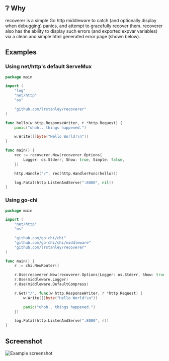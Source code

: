 <!-- template:begin:header -->
<!-- template:end:header -->

<!-- template:begin:toc -->
<!-- template:end:toc -->

## :grey_question: Why

recoverer is a simple Go http middleware to catch (and optionally display when
debugging) panics, and attempt to gracefully recover them. recoverer also has
the ability to display such errors (and exported expvar variables) via a clean
and simple html generated error page (shown below).

## Examples

<!-- template:begin:goget -->
<!-- template:end:goget -->

### Using net/http's default ServeMux

```go
package main

import (
	"log"
	"net/http"
	"os"

	"github.com/lrstanley/recoverer"
)

func hello(w http.ResponseWriter, r *http.Request) {
	panic("uhoh.. things happened.")

	w.Write([]byte("Hello World!\n"))
}

func main() {
	rec := recoverer.New(recoverer.Options{
		Logger: os.Stderr, Show: true, Simple: false,
	})

	http.Handle("/", rec(http.HandlerFunc(hello)))

	log.Fatal(http.ListenAndServe(":8080", nil))
}
```

### Using go-chi

```go
package main

import (
	"net/http"
	"os"

	"github.com/go-chi/chi"
	"github.com/go-chi/chi/middleware"
	"github.com/lrstanley/recoverer"
)

func main() {
	r := chi.NewRouter()

	r.Use(recoverer.New(recoverer.Options{Logger: os.Stderr, Show: true, Simple: false}))
	r.Use(middleware.Logger)
	r.Use(middleware.DefaultCompress)

	r.Get("/", func(w http.ResponseWriter, r *http.Request) {
		w.Write([]byte("Hello World!\n"))

		panic("uhoh.. things happened.")
	})

    log.Fatal(http.ListenAndServe(":8080", r))
}
```

## Screenshot

![Example screenshot](https://i.imgur.com/TF0Y7gV.png)

<!-- template:begin:support -->
<!-- template:end:support -->

<!-- template:begin:contributing -->
<!-- template:end:contributing -->

<!-- template:begin:license -->
<!-- template:end:license -->
